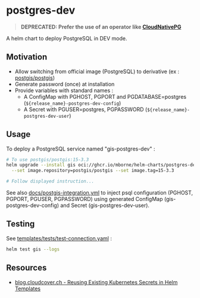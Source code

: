 # postgres-dev

> **DEPRECATED: Prefer the use of an operator like [CloudNativePG](https://cloudnative-pg.io/)**

A helm chart to deploy PostgreSQL in DEV mode.

## Motivation

* Allow switching from official image (PostgreSQL) to derivative (ex : [postgis/postgis](https://registry.hub.docker.com/r/postgis/postgis/tags))
* Generate password (once) at installation
* Provide variables with standard names :
  * A ConfigMap with PGHOST, PGPORT and PGDATABASE=postgres (`${release_name}-postgres-dev-config`)
  * A Secret with PGUSER=postgres, PGPASSWORD (`${release_name}-postgres-dev-user`)

## Usage

To deploy a PostgreSQL service named "gis-postgres-dev" :

```bash
# To use postgis/postgis:15-3.3
helm upgrade --install gis oci://ghcr.io/mborne/helm-charts/postgres-dev \
  --set image.repository=postgis/postgis --set image.tag=15-3.3

# Follow displayed instruction...
```

See also [docs/postgis-integration.yml](docs/postgis-integration.yml) to inject psql configuration (PGHOST, PGPORT, PGUSER, PGPASSWORD) using generated ConfigMap (gis-postgres-dev-config) and Secret (gis-postgres-dev-user).

## Testing

See [templates/tests/test-connection.yaml](templates/tests/test-connection.yaml) :

```bash
helm test gis --logs
```

## Resources

* [blog.cloudcover.ch - Reusing Existing Kubernetes Secrets in Helm Templates](https://blog.cloudcover.ch/posts/reusing-existing-kubernetes-secrets-in-helm-templates/)



